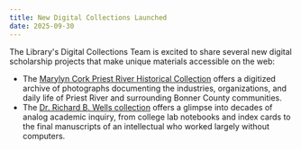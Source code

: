 ```yaml
---
title: New Digital Collections Launched
date: 2025-09-30
---
```


The Library's Digital Collections Team is excited to share several new digital scholarship projects that make unique materials accessible on the web:

- The [Marylyn Cork Priest River Historical Collection](https://www.lib.uidaho.edu/digital/priestriver/)  offers a digitized archive of photographs documenting the industries, organizations, and daily life of Priest River and surrounding Bonner County communities.
- The [Dr. Richard B. Wells collection](https://www.lib.uidaho.edu/digital/wells/) offers a glimpse into decades of analog academic inquiry, from college lab notebooks and index cards to the final manuscripts of an intellectual who worked largely without computers.
